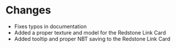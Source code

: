 # Changes
- Fixes typos in documentation
- Added a proper texture and model for the Redstone Link Card
- Added tooltip and proper NBT saving to the Redstone Link Card